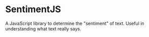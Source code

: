 SentimentJS
==========

A JavaScript library to determine the "sentiment" of text. Useful in understanding what text really says.
